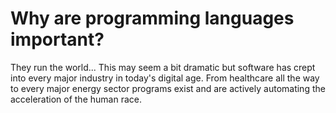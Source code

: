 # Why are programming languages important?

  They run the world... This may seem a bit dramatic but software has crept into every major industry in today's digital age. From healthcare all the way to every major energy sector programs exist and are actively automating the acceleration of the human race. 

  

